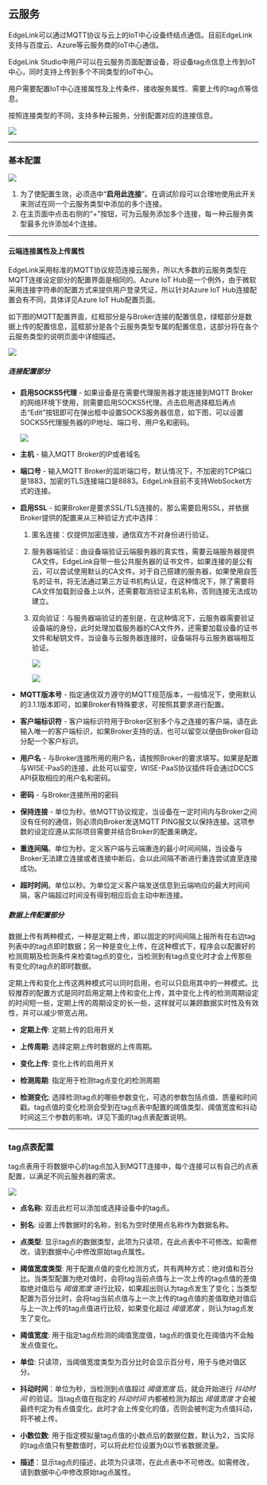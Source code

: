 ## 云服务

EdgeLink可以通过MQTT协议与云上的IoT中心设备终结点通信。目前EdgeLink支持与百度云、Azure等云服务商的IoT中心通信。

EdgeLink Studio中用户可以在云服务页面配置设备，将设备tag点信息上传到IoT中心，同时支持上传到多个不同类型的IoT中心。

用户需要配置IoT中心连接属性及上传条件、接收服务属性、需要上传的tag点等信息。

按照连接类型的不同，支持多种云服务，分别配置对应的连接信息。

![](MQTT_mainpage.png)

---

### 基本配置

![](MQTT_mainpage2.png)

1. 为了使配置生效，必须选中“**启用此连接**”。在调试阶段可以合理地使用此开关来测试在同一个云服务类型中添加的多个连接。
2. 在主页面中点击右侧的“+”按钮，可为云服务添加多个连接，每一种云服务类型最多允许添加4个连接。

---

#### 云端连接属性及上传属性

EdgeLink采用标准的MQTT协议规范连接云服务，所以大多数的云服务类型在MQTT连接设定部分的配置界面是相同的。Azure IoT Hub是一个例外，由于微软采用连接字符串的配置方式来提供用户登录凭证，所以针对Azure IoT Hub连接配置会有不同，具体详见Azure IoT Hub配置页面。

如下图的MQTT配置界面，红框部分是与Broker连接的配置信息，绿框部分是数据上传的配置信息，蓝框部分是各个云服务类型专属的配置信息，这部分将在各个云服务类型的说明页面中详细描述。

![](MQTT_mqttconnect.png)

##### 连接配置部分

- **启用SOCKS5代理** - 如果设备是在需要代理服务器才能连接到MQTT Broker的网络环境下使用，则需要启用SOCKS5代理。点击启用选择框后再点击“Edit”按钮即可在弹出框中设置SOCKS服务器信息，如下图，可以设置SOCKS5代理服务器的IP地址、端口号、用户名和密码。

	![](MQTT_socks5.png)

- **主机** - 输入MQTT Broker的IP或者域名

- **端口号** - 输入MQTT Broker的监听端口号，默认情况下，不加密的TCP端口是1883，加密的TLS连接端口是8883。EdgeLink目前不支持WebSocket方式的连接。

- **启用SSL** - 如果Broker是要求SSL/TLS连接的，那么需要启用SSL，并依据Broker提供的配置来从三种验证方式中选择：

	1. 匿名连接：仅提供加密连接，通信双方不对身份进行验证。

	2. 服务器端验证：由设备端验证云端服务器的真实性，需要云端服务器提供CA文件。EdgeLink自带一些公共服务器的证书文件，如果连接的是公有云，可以尝试使用默认的CA文件。对于自己搭建的服务器，如果使用自签名的证书，将无法通过第三方证书机构认证，在这种情况下，除了需要将CA文件加载到设备上以外，还需要取消验证主机名称，否则连接无法成功建立。

	3. 双向验证：与服务器端验证的差别是，在这种情况下，云服务器需要验证设备端的身份，此时处理加载服务器的CA文件外，还需要加载设备的证书文件和秘钥文件，当设备与云服务器连接时，设备端将与云服务器端相互验证。

		![](MQTT_ssl1.png)

		![](MQTT_ssl2.png)

- **MQTT版本号** - 指定通信双方遵守的MQTT规范版本，一般情况下，使用默认的3.1.1版本即可，如果Broker有特殊要求，可按照其要求进行配置。

- **客户端标识符** - 客户端标识符用于Broker区别多个与之连接的客户端，请在此输入唯一的客户端标识，如果Broker支持的话，也可以留空以便由Broker自动分配一个客户标识。

- **用户名** - 与Broker连接所用的用户名，请按照Broker的要求填写。如果是配置与WISE-PaaS的连接，此处可以留空，WISE-PaaS协议插件将会通过DCCS API获取相应的用户名和密码。

- **密码** - 与Broker连接所用的密码

- **保持连接** - 单位为秒。依MQTT协议规定，当设备在一定时间内与Broker之间没有任何的通信，则必须向Broker发送MQTT PING报文以保持连接。这项参数的设定应遵从实际项目需要并结合Broker的配置来确定。

- **重连间隔**。单位为秒。定义客户端与云端重连的最小时间间隔，当设备与Broker无法建立连接或者连接中断后，会以此间隔不断进行重连尝试直至连接成功。

- **超时时间**。单位以秒。为单位定义客户端发送信息到云端响应的最大时间间隔，客户端超过时间没有得到相应后会主动中断连接。

##### 数据上传配置部分

数据上传有两种模式，一种是定期上传，即以固定的时间间隔上报所有在右边tag列表中的tag点即时数据；另一种是变化上传，在这种模式下，程序会以配置好的检测周期及检测条件来检查tag点的变化，当检测到有tag点变化时才会上传那些有变化的tag点的即时数据。

定期上传和变化上传这两种模式可以同时启用，也可以只启用其中的一种模式。比较推荐的配置方式是同时启用定期上传和变化上传，其中变化上传的检测周期设定的时间短一些，定期上传的周期设定的长一些，这样就可以兼顾数据实时性及有效性，并可以减少带宽占用。

- **定期上传**: 定期上传的启用开关

- **上传周期**: 选择定期上传时数据的上传周期。

- **变化上传**: 变化上传的启用开关

- **检测周期**: 指定用于检测tag点变化的检测周期

- **检测变化**: 选择检测tag点的哪些参数变化，可选的参数包括点值、质量和时间戳。tag点值的变化检测会受到在tag点表中配置的阈值类型、阈值宽度和抖动时间这三个参数的影响，详见下面的tag点表配置说明。

---
### tag点表配置

tag点表用于将数据中心的tag点加入到MQTT连接中，每个连接可以有自己的点表配置，以满足不同云服务器的需求。

![](MQTT_tag.png)

- **点名称**: 双击此栏可以添加或选择设备中的tag点。

- **别名**: 设置上传数据时的名称，别名为空时使用点名称作为数据名称。

- **点类型**: 显示tag点的数据类型，此项为只读项，在此点表中不可修改。如需修改，请到数据中心中修改原始tag点属性。

- **阈值宽度类型**: 用于配置点值的变化检测方式，共有两种方式：绝对值和百分比。当类型配置为绝对值时，会将tag当前点值与上一次上传的tag点值的差值取绝对值后与 *阈值宽度* 进行比较，如果超出则认为tag点发生了变化；当类型配置为百分比时，会将tag当前点值与上一次上传的tag点值的差值取绝对值后与上一次上传的tag点值进行比较，如果变化超过 *阈值宽度* ，则认为tag点发生了变化。

- **阈值宽度**: 用于指定tag点检测的阈值宽度值，tag点的值变化在阈值内不会触发点值变化。

- **单位**: 只读项，当阈值宽度类型为百分比时会显示百分号，用于与绝对值区分。

- **抖动时间**：单位为秒，当检测到点值超过 *阈值宽度* 后，就会开始进行 *抖动时间* 的验证。当tag点值在指定的 *抖动时间* 内都被检测为超出 *阈值宽度* 才会被最终判定为有点值变化，此时才会上传变化的值，否则会被判定为点值抖动，将不被上传。

- **小数位数**: 用于指定模拟量tag点值的小数点后的数据位数，默认为2，当实际的tag点值只有整数值时，可以将此栏位设置为0以节省数据流量。

- **描述**：显示tag点的描述，此项为只读项，在此点表中不可修改。如需修改，请到数据中心中修改原始tag点属性。

